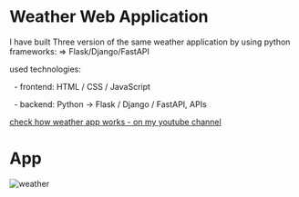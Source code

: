 # Weather Web Application
<p>I have built Three version of the same weather application by using python frameworks: => Flask/Django/FastAPI</p>
<p>used technologies:</p>
<p>&nbsp;&nbsp;- frontend: HTML / CSS / JavaScript</p>
<p>&nbsp;&nbsp;- backend: Python -> Flask / Django / FastAPI, APIs</p>
<p><a href="https://www.youtube.com/watch?v=dnKI881BmsM">check how weather app works - on my youtube channel</a></p>

# App
![weather](https://user-images.githubusercontent.com/106172218/219137985-f4739fa1-4ed9-4d12-bf75-b71fa2517257.jpg)
